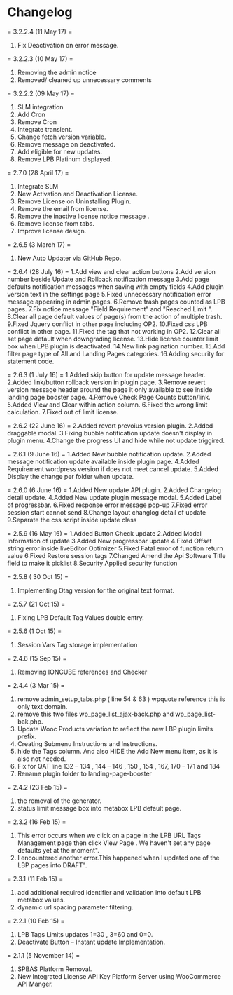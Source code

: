 ﻿# Changelog #

= 3.2.2.4 (11 May 17) = 
1. Fix Deactivation on error message.


= 3.2.2.3 (10 May 17) = 
1. Removing the admin notice 
2. Removed/ cleaned up unnecessary comments

= 3.2.2.2 (09 May 17) = 
1. SLM integration
2. Add Cron
3. Remove Cron
4. Integrate transient.
5. Change fetch version variable.
6. Remove message on deactivated.
7. Add eligible for new updates.
8. Remove LPB Platinum displayed.


= 2.7.0 (28 April 17) = 
1. Integrate SLM 
2. New Activation and Deactivation License.
3. Remove License on Uninstalling Plugin.
4. Remove the email from license.
5. Remove the inactive license notice message .
6. Remove license from tabs.
7. Improve license design.

= 2.6.5 (3 March 17) = 
1. New Auto Updater via GitHub Repo.

= 2.6.4 (28 July 16) =
1.Add view and clear action buttons
2.Add version number beside Update and Rollback notification message
3.Add page defaults notification messages when saving with empty fields
4.Add plugin version text in the settings page
5.Fixed unnecessary notification error message appearing in admin pages.
6.Remove trash pages counted as LPB pages.
7.Fix notice message "Field Requirement" and "Reached Limit ".
8.Clear all page default values of page(s) from the action of multiple trash.
9.Fixed Jquery conflict in other page including OP2.
10.Fixed css LPB conflict in other page.
11.Fixed the tag that not working in OP2.
12.Clear all set page default when downgrading license.
13.Hide license counter limit box when LPB plugin is deactivated.
14.New link pagination number.
15.Add filter page type of All and Landing Pages categories.
16.Adding security for statement code. 

= 2.6.3 (1 July 16) =
1.Added skip button for update message header.
2.Added link/button rollback version in plugin page.
3.Remove revert version message header around the page it only available to see inside landing page booster page.
4.Remove Check Page Counts button/link.
5.Added View and Clear within action column.
6.Fixed the wrong limit calculation.
7.Fixed out of limit license. 

= 2.6.2 (22 June 16) =
2.Added revert prevoius version plugin.
2.Added draggable modal.
3.Fixing bubble notification update doesn't display in plugin menu.
4.Change the progress UI and hide while not update triggired.

= 2.6.1 (9 June 16) =
1.Added New bubble notification update.
2.Added message notification update available inside plugin page.
4.Added Requirement wordpress version if does not meet cancel update.
5.Added Display the change per folder when update.

= 2.6.0 (6 June 16) =
1.Added New update API plugin.
2.Added Changelog detail update.
4.Added New update plugin message modal.
5.Added Label of progressbar.
6.Fixed response error message pop-up
7.Fixed error session start cannot send
8.Change layout changlog detail of update
9.Separate the css script inside update class 

= 2.5.9 (16 May 16) =
1.Added Button Check update
2.Added Modal Information of update
3.Added New progressbar update
4.Fixed Offset string error inside liveEditor Optimizer
5.Fixed Fatal error of function return value
6.Fixed Restore session tags
7.Changed Amend the Api Software Title field to make it picklist
8.Security Applied security function

= 2.5.8 ( 30 Oct 15) =
1. Implementing Otag version for the original text format.

= 2.5.7 (21 Oct 15) =
1. Fixing LPB Default Tag Values double entry.

= 2.5.6 (1 Oct 15) =
1. Session Vars Tag storage implementation

= 2.4.6 (15 Sep 15) =
1. Removing IONCUBE references and Checker

= 2.4.4 (3 Mar 15) =
1. remove admin_setup_tabs.php ( line 54 & 63 ) wpquote reference this is only text domain.
2. remove this two files wp_page_list_ajax-back.php and wp_page_list-bak.php.
3. Update Wooc Products variation to reflect the new LBP plugin limits prefix.
4. Creating Submenu Instructions and Instructions.
5. hide the Tags column. And also HIDE the Add New menu item, as it is also not needed.
6. Fix for QAT line 132 – 134 , 144 – 146 , 150 , 154 , 167, 170 – 171 and 184
7. Rename plugin folder to landing-page-booster

= 2.4.2 (23 Feb 15) =
1. the removal of the generator.
2. status limit message box into metabox LPB default page.

= 2.3.2 (16 Feb 15) =
1. This error occurs when we click on a page in the LPB URL Tags Management page then click View Page . We haven't set
   any page defaults yet at the moment".
2. I encountered another error.This happened when I updated one of the LBP pages into DRAFT".

= 2.3.1 (11 Feb 15) =
1. add additional required identifier and validation into default LPB metabox values.
2. dynamic url spacing parameter filtering.

= 2.2.1 (10 Feb 15) =
1. LPB Tags Limits updates 1=30 , 3=60 and 0=0.
2. Deactivate Button – Instant update Implementation.

= 2.1.1 (5 November 14) =
1. SPBAS Platform Removal.
2. New Integrated License API Key Platform Server using WooCommerce API Manger.